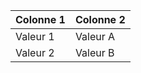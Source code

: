 | Colonne 1 | Colonne 2 |
|-----------|-----------|
| Valeur 1  | Valeur A  |
| Valeur 2  | Valeur B  |
